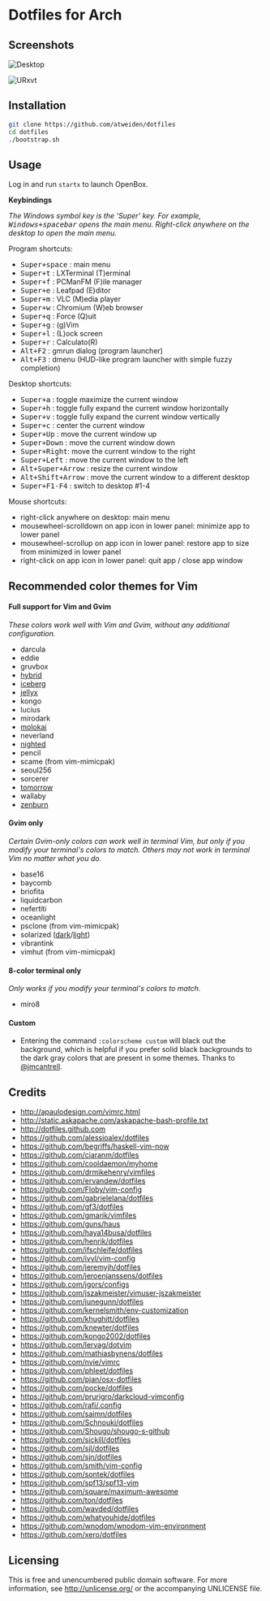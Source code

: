 Dotfiles for Arch
=================

Screenshots
-----------

![Desktop](https://i.imgur.com/bEGxhbP.png)

![URxvt](https://i.imgur.com/ElJRxPs.png)


Installation
------------

```bash
git clone https://github.com/atweiden/dotfiles
cd dotfiles
./bootstrap.sh
```


Usage
-----

Log in and run `startx` to launch OpenBox.

**Keybindings**

*The Windows symbol key is the 'Super' key. For example,
<kbd>Windows+spacebar</kbd> opens the main menu. Right-click anywhere
on the desktop to open the main menu.*

Program shortcuts:

- <kbd>Super+space</kbd> : main menu
- <kbd>Super+t</kbd>     : LXTerminal (T)erminal
- <kbd>Super+f</kbd>     : PCManFM (F)ile manager
- <kbd>Super+e</kbd>     : Leafpad (E)ditor
- <kbd>Super+m</kbd>     : VLC (M)edia player
- <kbd>Super+w</kbd>     : Chromium (W)eb browser
- <kbd>Super+q</kbd>     : Force (Q)uit
- <kbd>Super+g</kbd>     : (g)Vim
- <kbd>Super+l</kbd>     : (L)ock screen
- <kbd>Super+r</kbd>     : Calculato(R)
- <kbd>Alt+F2</kbd>      : gmrun dialog (program launcher)
- <kbd>Alt+F3</kbd>      : dmenu (HUD-like program launcher with simple fuzzy completion)

Desktop shortcuts:

- <kbd>Super+a</kbd> : toggle maximize the current window
- <kbd>Super+h</kbd> : toggle fully expand the current window horizontally
- <kbd>Super+v</kbd> : toggle fully expand the current window vertically
- <kbd>Super+c</kbd> : center the current window
- <kbd>Super+Up</kbd>   : move the current window up
- <kbd>Super+Down</kbd> : move the current window down
- <kbd>Super+Right</kbd>: move the current window to the right
- <kbd>Super+Left</kbd> : move the current window to the left
- <kbd>Alt+Super+Arrow</kbd> : resize the current window
- <kbd>Alt+Shift+Arrow</kbd> : move the current window to a different desktop
- <kbd>Super+F1-F4</kbd> : switch to desktop #1-4

Mouse shortcuts:

- right-click anywhere on desktop: main menu
- mousewheel-scrolldown on app icon in lower panel: minimize app to lower panel
- mousewheel-scrollup on app icon in lower panel: restore app to size from minimized in lower panel
- right-click on app icon in lower panel: quit app / close app window


Recommended color themes for Vim
--------------------------------

#### Full support for Vim and Gvim

*These colors work well with Vim and Gvim, without any additional
configuration.*

- darcula
- eddie
- gruvbox
- [hybrid](https://i.imgur.com/SQL9D4c.png)
- [iceberg](https://i.imgur.com/8Iv1jUw.png)
- [jellyx](https://i.imgur.com/BVOdw4B.png)
- kongo
- lucius
- mirodark
- [molokai](https://i.imgur.com/sjDVniP.png)
- neverland
- [nighted](https://i.imgur.com/zpPx9x9.png)
- pencil
- scame (from vim-mimicpak)
- seoul256
- sorcerer
- [tomorrow](https://i.imgur.com/wvUeX29.png)
- wallaby
- [zenburn](https://i.imgur.com/jkGfXeF.png)

#### Gvim only

*Certain Gvim-only colors can work well in terminal Vim, but only if
you modify your terminal's colors to match. Others may not work in
terminal Vim no matter what you do.*

- base16
- baycomb
- briofita
- liquidcarbon
- nefertiti
- oceanlight
- psclone (from vim-mimicpak)
- solarized ([dark](https://i.imgur.com/Gw7vqLt.png)/[light](https://i.imgur.com/YEHys2H.png))
- vibrantink
- vimhut (from vim-mimicpak)

#### 8-color terminal only

*Only works if you modify your terminal's colors to match.*

- miro8

#### Custom

- Entering the command `:colorscheme custom` will black out the
  background, which is helpful if you prefer solid black backgrounds
  to the dark gray colors that are present in some themes. Thanks to
  [@jmcantrell](https://github.com/jmcantrell).


Credits
-------

- http://apaulodesign.com/vimrc.html
- http://static.askapache.com/askapache-bash-profile.txt
- http://dotfiles.github.com
- https://github.com/alessioalex/dotfiles
- https://github.com/begriffs/haskell-vim-now
- https://github.com/ciaranm/dotfiles
- https://github.com/cooldaemon/myhome
- https://github.com/drmikehenry/vimfiles
- https://github.com/ervandew/dotfiles
- https://github.com/Floby/vim-config
- https://github.com/gabrielelana/dotfiles
- https://github.com/gf3/dotfiles
- https://github.com/gmarik/vimfiles
- https://github.com/guns/haus
- https://github.com/haya14busa/dotfiles
- https://github.com/henrik/dotfiles
- https://github.com/ifschleife/dotfiles
- https://github.com/ivyl/vim-config
- https://github.com/jeremyjh/dotfiles
- https://github.com/jeroenjanssens/dotfiles
- https://github.com/jgors/configs
- https://github.com/jszakmeister/vimuser-jszakmeister
- https://github.com/junegunn/dotfiles
- https://github.com/kernelsmith/env-customization
- https://github.com/khughitt/dotfiles
- https://github.com/knewter/dotfiles
- https://github.com/kongo2002/dotfiles
- https://github.com/lervag/dotvim
- https://github.com/mathiasbynens/dotfiles
- https://github.com/nvie/vimrc
- https://github.com/phleet/dotfiles
- https://github.com/pjan/osx-dotfiles
- https://github.com/pocke/dotfiles
- https://github.com/prurigro/darkcloud-vimconfig
- https://github.com/rafi/.config
- https://github.com/saimn/dotfiles
- https://github.com/Schnouki/dotfiles
- https://github.com/Shougo/shougo-s-github
- https://github.com/sickill/dotfiles
- https://github.com/sjl/dotfiles
- https://github.com/sjn/dotfiles
- https://github.com/smith/vim-config
- https://github.com/sontek/dotfiles
- https://github.com/spf13/spf13-vim
- https://github.com/square/maximum-awesome
- https://github.com/ton/dotfiles
- https://github.com/wavded/dotfiles
- https://github.com/whatyouhide/dotfiles
- https://github.com/wnodom/wnodom-vim-environment
- https://github.com/xero/dotfiles


Licensing
---------

This is free and unencumbered public domain software. For more
information, see http://unlicense.org/ or the accompanying UNLICENSE file.
